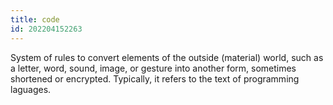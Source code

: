 ```yaml
---
title: code
id: 202204152263
---
```


System of rules to convert elements of the outside (material) world, such as a letter, word, sound, image, or gesture into another form, sometimes shortened or encrypted. Typically, it refers to the text of programming laguages.
